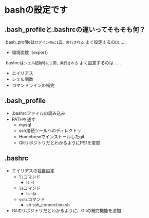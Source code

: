 # bashの設定です

## .bash_profileと.bashrcの違いってそもそも何？

.bash_profileは`ログイン時に1回、実行される`
よく設定するのは……
- 環境変数（export）

.bashrcは`シェル起動時に１回、実行される`
よく設定するのは……
- エイリアス
- シェル関数
- コマンドラインの補完

## .bash_profile

- .bashrcファイルの読み込み
- PATHを通す
    - mysql
    - ssh接続ツールへのディレクトリ
    - Homebrewでインストールしたgit
    - GitリポジトリだとわかるようにPS1を変更

## .bashrc

- エイリアスの独自設定
    - `ll`コマンド
        - ls -l
    - `la`コマンド
        - ls -la
    - `sshc`コマンド
        - sh ssh_connection.sh
- Gitのリポジトリだとわかるように、Gitの補完機能を追加

